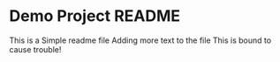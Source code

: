 # Demo Project README
This is a Simple readme file
Adding more text to the file
This is bound to cause trouble!
